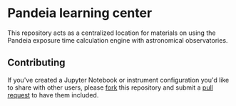 # Pandeia learning center

This repository acts as a centralized location for materials on using the Pandeia exposure time calculation engine with astronomical observatories.


## Contributing

If you've created a Jupyter Notebook or instrument configuration you'd like to share with other users, please [fork](https://help.github.com/articles/fork-a-repo/) this repository and submit a [pull request](https://help.github.com/articles/creating-a-pull-request/) to have them included.